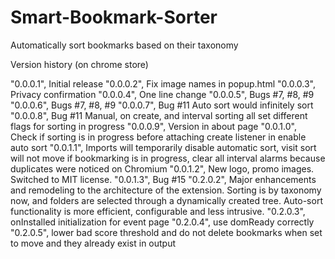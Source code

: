 Smart-Bookmark-Sorter
=====================

Automatically sort bookmarks based on their taxonomy

Version history (on chrome store)

"0.0.0.1", Initial release
"0.0.0.2", Fix image names in popup.html
"0.0.0.3", Privacy confirmation
"0.0.0.4", One line change
"0.0.0.5", Bugs #7, #8, #9
"0.0.0.6", Bugs #7, #8, #9
"0.0.0.7", Bug #11 Auto sort would infinitely sort
"0.0.0.8", Bug #11 Manual, on create, and interval sorting all set different flags for sorting in progress
"0.0.0.9", Version in about page
"0.0.1.0", Check if sorting is in progress before attaching create listener in enable auto sort
"0.0.1.1", Imports will temporarily disable automatic sort, visit sort will not move if bookmarking is in progress, clear all interval alarms because duplicates were noticed on Chromium
"0.0.1.2", New logo, promo images. Switched to MIT license.
"0.0.1.3", Bug #15
"0.2.0.2", Major enhancements and remodeling to the architecture of the extension. Sorting is by taxonomy now, and folders are selected through a dynamically created tree. Auto-sort functionality is more efficient, configurable and less intrusive.
"0.2.0.3", onInstalled initialization for event page
"0.2.0.4", use domReady correctly
"0.2.0.5", lower bad score threshold and do not delete bookmarks when set to move and they already exist in output